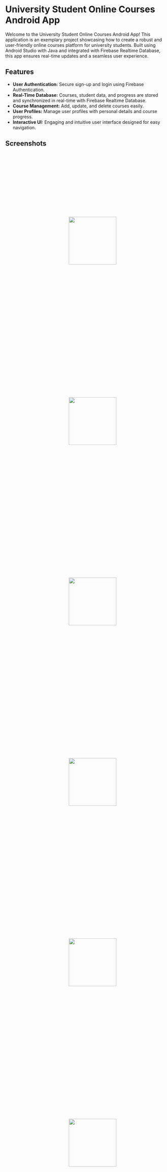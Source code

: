 
# University Student Online Courses Android App

Welcome to the University Student Online Courses Android App! This application is an exemplary project showcasing how to create a robust and user-friendly online courses platform for university students. Built using Android Studio with Java and integrated with Firebase Realtime Database, this app ensures real-time updates and a seamless user experience.

## Features

- **User Authentication:** Secure sign-up and login using Firebase Authentication.
- **Real-Time Database:** Courses, student data, and progress are stored and synchronized in real-time with Firebase Realtime Database.
- **Course Management:** Add, update, and delete courses easily.
- **User Profiles:** Manage user profiles with personal details and course progress.
- **Interactive UI:** Engaging and intuitive user interface designed for easy navigation.

## Screenshots

<p align="center">
  <img src="Screenshots/a (1).jpg" width="150" style="margin: 200px;" />&nbsp;&nbsp;&nbsp;&nbsp;&nbsp;&nbsp;&nbsp;&nbsp;&nbsp;&nbsp;&nbsp;&nbsp;
  <img src="Screenshots/a (2).jpg" width="150" style="margin: 200px;" />&nbsp;&nbsp;&nbsp;&nbsp;&nbsp;&nbsp;&nbsp;&nbsp;&nbsp;&nbsp;&nbsp;&nbsp;
  <img src="Screenshots/a (3).jpg" width="150" style="margin: 200px;" />&nbsp;&nbsp;&nbsp;&nbsp;&nbsp;&nbsp;&nbsp;&nbsp;&nbsp;&nbsp;&nbsp;&nbsp;
  <img src="Screenshots/a (4).jpg" width="150" style="margin: 200px;" />&nbsp;&nbsp;&nbsp;&nbsp;&nbsp;&nbsp;&nbsp;&nbsp;&nbsp;&nbsp;&nbsp;&nbsp;
  <img src="Screenshots/a (5).jpg" width="150" style="margin: 200px;" />&nbsp;&nbsp;&nbsp;&nbsp;&nbsp;&nbsp;&nbsp;&nbsp;&nbsp;&nbsp;&nbsp;&nbsp;
  <img src="Screenshots/a (6).jpg" width="150" style="margin: 200px;" />&nbsp;&nbsp;&nbsp;&nbsp;&nbsp;&nbsp;&nbsp;&nbsp;&nbsp;&nbsp;&nbsp;&nbsp;
  <img src="Screenshots/a (7).jpg" width="150" style="margin: 200px;" />&nbsp;&nbsp;&nbsp;&nbsp;&nbsp;&nbsp;&nbsp;&nbsp;&nbsp;&nbsp;&nbsp;&nbsp;
</p>


## Getting Started

### Prerequisites

Before you begin, ensure you have met the following requirements:

- Android Studio installed on your machine.
- Basic knowledge of Java programming.
- Firebase account setup with a project created.

### Installation

1. **Clone the Repository:**

   ```sh
   git clone https://github.com/tari9bro/university_student_online_courses_android_app.git

2. Open in Android Studio:

Launch Android Studio and select "Open an existing Android Studio project".
Navigate to the cloned repository folder and select it.

3. Set Up Firebase:

Go to the Firebase console, create a new project if you haven't already.
Add your Android app to the Firebase project.
Download the google-services.json file and place it in the app directory of your project.
Add Firebase SDK dependencies to your build.gradle files as instructed by Firebase.

4. Run the App:

Connect your Android device or start an emulator.
Click on the 'Run' button in Android Studio.

### Usage
1. Sign Up/Login:

Users can create a new account or log in with existing credentials.

2. Browse Courses:

View the list of available courses and enroll in them.

3. Manage Profile:

Update personal information and track course progress.

### Contributing

Contributions are what make the open-source community such an amazing place to be, learn, and create. Any contributions you make are greatly appreciated.

1. Fork the Project
2. Create your Feature Branch (git checkout -b feature/AmazingFeature)
3. Commit your Changes (git commit -m 'Add some AmazingFeature')
4. Push to the Branch (git push origin feature/AmazingFeature)
5. Open a Pull Request


### License

Distributed under the MIT License. See LICENSE for more information.

### Contact

Bara Tariq - tari9bro@gmail.com

Project Link: https://github.com/tari9bro/university_student_online_courses_android_app




